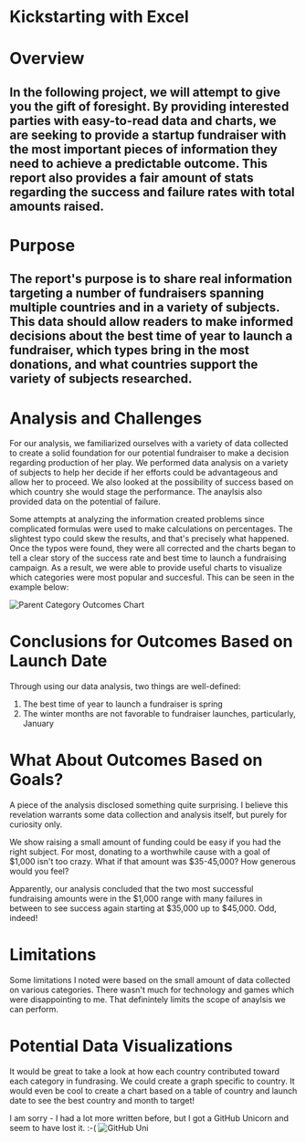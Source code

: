 # Kickstarting with Excel

# Overview
## In the following project, we will attempt to give you the gift of foresight. By providing interested parties with easy-to-read data and charts, we are seeking to provide a startup fundraiser with the most important pieces of information they need to achieve a predictable outcome. This report also provides a fair amount of stats regarding the success and failure rates with total amounts raised. 

# Purpose

## The report's purpose is to share real information targeting a number of fundraisers spanning multiple countries and in a variety of subjects. This data should allow readers to make informed decisions about the best time of year to launch a fundraiser, which types bring in the most donations, and what countries support the variety of subjects researched.  

# Analysis and Challenges
For our analysis, we familiarized ourselves with a variety of data collected to create a solid foundation for our potential fundraiser to make a decision regarding production of her play. We performed data analysis on a variety of subjects to help her decide if her efforts could be advantageous and allow her to proceed. We also looked at the possibility of success based on which country she would stage the performance. The anaylsis also provided data on the potential of failure.

Some attempts at analyzing the information created problems since complicated formulas were used to make calculations on percentages. The slightest typo could skew the results, and that's precisely what happened. Once the typos were found, they were all corrected and the charts began to tell a clear story of the success rate and best time to launch a fundraising campaign. As a result, we were able to provide useful charts to visualize which categories were most popular and succesful. This can be seen in the example below:

![Parent Category Outcomes Chart](https://user-images.githubusercontent.com/116729611/198903127-09db48e6-ca53-4844-9b1f-c5bd8f1721c2.png)

# Conclusions for Outcomes Based on Launch Date
Through using our data analysis, two things are well-defined:

1. The best time of year to launch a fundraiser is spring
2. The winter months are not favorable to fundraiser launches, particularly, January

# What About Outcomes Based on Goals?
A piece of the analysis disclosed something quite surprising. I believe this revelation warrants some data collection and analysis itself, but purely for curiosity only.

We show raising a small amount of funding could be easy if you had the right subject. For most, donating to a worthwhile cause with a goal of $1,000 isn't too crazy. What if that amount was $35-45,000? How generous would you feel?

Apparently, our analysis concluded that the two most successful fundraising amounts were in the $1,000 range with many failures in between to see success again starting at $35,000 up to $45,000. Odd, indeed! 

# Limitations
Some limitations I noted were based on the small amount of data collected on various categories. There wasn't much for technology and games which were disappointing to me. That definintely limits the scope of anaylsis we can perform. 

# Potential Data Visualizations
It would be great to take a look at how each country contributed toward each category in fundrasing. We could create a graph specific to country. It would even be cool to create a chart based on a table of country and launch date to see the best country and month to target!

I am sorry - I had a lot more written before, but I got a GitHub Unicorn and seem to have lost it. :-(
![GitHub Uni](https://user-images.githubusercontent.com/116729611/200475485-134dbec9-f228-4499-9e31-68b862067276.jpg)
